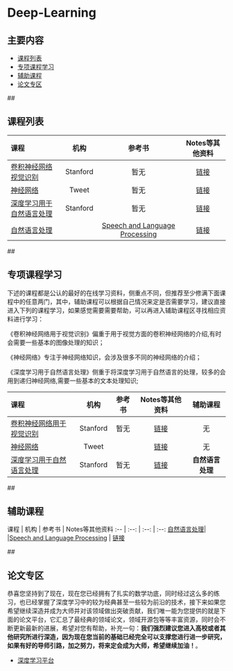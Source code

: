 # Deep-Learning

## 主要内容
   
- [课程列表](#curriculum)
- [专项课程学习](#special_course_learning)
- [辅助课程](#auxiliary_course)
- [论文专区](#papers_reading)

##<h2 id="curriculum">课程列表</h2>

课程 | 机构 | 参考书 | Notes等其他资料
:-- | :--: | :--: | :--:
[卷积神经网络视觉识别](https://www.youtube.com/watch?v=g-PvXUjD6qg&list=PLlJy-eBtNFt6EuMxFYRiNRS07MCWN5UIA)| Stanford | 暂无 |  [链接](http://cs231n.stanford.edu/syllabus.html)
[神经网络](https://www.youtube.com/watch?v=SGZ6BttHMPw&list=PL6Xpj9I5qXYEcOhn7TqghAJ6NAPrNmUBH)| Tweet | 暂无 |[链接](http://info.usherbrooke.ca/hlarochelle/neural_networks/content.html)
[深度学习用于自然语言处理](https://www.youtube.com/watch?v=kZteabVD8sU&list=PLCJlDcMjVoEdtem5GaohTC1o9HTTFtK7_&index=1)| Stanford |暂无 |[链接](http://cs224d.stanford.edu/syllabus.html)
[自然语言处理](https://suclass.stanford.edu/courses/Engineering/CS224N/Fall2015/about)| |[Speech and Language Processing](https://www.amazon.de/o/ASIN/0131873210/) | [链接](http://www.stanford.edu/class/cs224n/syllabus.shtml)


##<h2 id="special_course_learning">专项课程学习</h2>
  下述的课程都是公认的最好的在线学习资料，侧重点不同，但推荐至少修满下面课程中的任意两门，其中，辅助课程可以根据自己情况来定是否需要学习，建议直接进入下列的课程学习，如果感觉需要需要帮助，可以再进入辅助课程区寻找相应资料进行学习：

  《卷积神经网络用于视觉识别》偏重于用于视觉方面的卷积神经网络的介绍,有时会需要一些基本的图像处理的知识；
  
  《神经网络》专注于神经网络知识，会涉及很多不同的神经网络的介绍；
  
  《深度学习用于自然语言处理》侧重于将深度学习用于自然语言的处理，较多的会用到递归神经网络,需要一些基本的文本处理知识;

课程 | 机构 | 参考书 | Notes等其他资料 | 辅助课程
:-- | :--: | :--: | :--: | :--:
[卷积神经网络用于视觉识别](https://www.youtube.com/watch?v=g-PvXUjD6qg&list=PLlJy-eBtNFt6EuMxFYRiNRS07MCWN5UIA)| Stanford | 暂无 |  [链接](http://cs231n.stanford.edu/syllabus.html) | 无
[神经网络](https://www.youtube.com/watch?v=SGZ6BttHMPw&list=PL6Xpj9I5qXYEcOhn7TqghAJ6NAPrNmUBH)| Tweet | |[链接](http://info.usherbrooke.ca/hlarochelle/neural_networks/content.html) | 无
[深度学习用于自然语言处理](https://www.youtube.com/watch?v=kZteabVD8sU&list=PLCJlDcMjVoEdtem5GaohTC1o9HTTFtK7_&index=1)| Stanford |暂无 |[链接](http://cs224d.stanford.edu/syllabus.html) | **自然语言处理**


##<h2 id="auxiliary_course">辅助课程</h2>
课程 | 机构 | 参考书 | Notes等其他资料 
:-- | :--: | :--: | :--:
[自然语言处理](https://suclass.stanford.edu/courses/Engineering/CS224N/Fall2015/about)| |[Speech and Language Processing](https://www.amazon.de/o/ASIN/0131873210/) | [链接](http://www.stanford.edu/class/cs224n/syllabus.shtml)


##<h2 id="papers_reading">论文专区</h2>
  恭喜您坚持到了现在，现在您已经拥有了扎实的数学功底，同时经过这么多的练习，也已经掌握了深度学习中的较为经典甚至一些较为前沿的技术，接下来如果您希望继续深造并成为大师并对该领域做出突破贡献，我们唯一能为您提供的就是下面的论文平台，它汇总了最经典的领域论文，领域开源包等等丰富资源，同时会不断更新最新的进展，希望对您有帮助，补充一句：**我们强烈建议您进入高校或者其他研究所进行深造，因为现在您当前的基础已经完全可以支撑您进行进一步研究，如果有好的导师引路，加之努力，将来定会成为大师，希望继续加油！**。

- [深度学习平台](https://github.com/ChristosChristofidis/awesome-deep-learning)



